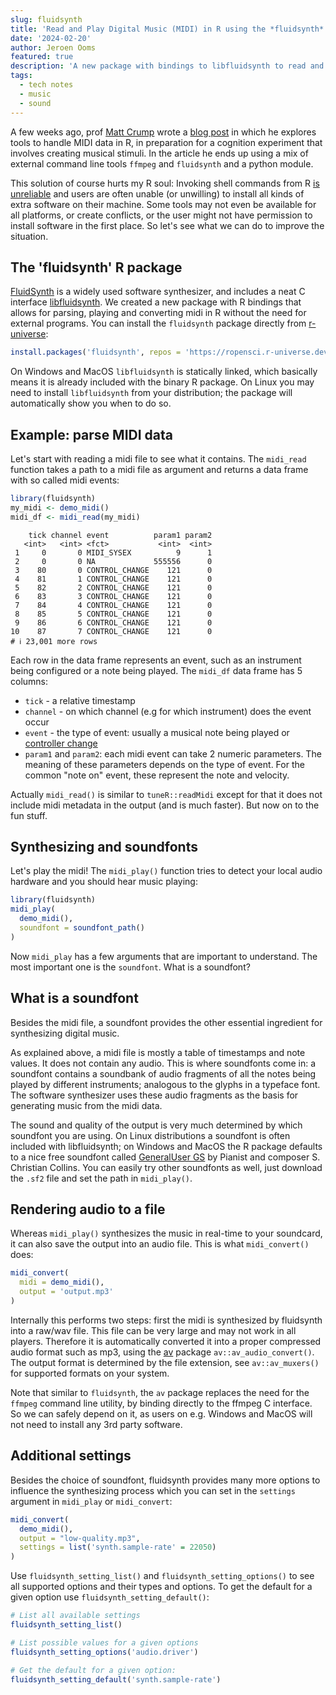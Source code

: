 ```yaml
---
slug: fluidsynth
title: 'Read and Play Digital Music (MIDI) in R using the *fluidsynth* package'
date: '2024-02-20'
author: Jeroen Ooms
featured: true
description: 'A new package with bindings to libfluidsynth to read and synthesize midi files in R'
tags:
  - tech notes
  - music
  - sound
---
```


A few weeks ago, prof [Matt Crump](https://www.crumplab.com/people/matt_crump.html) wrote a [blog post](https://homophony.quest/blog/32_1_30_24_R_synth/) in which he explores tools to handle MIDI data in R, in preparation for a cognition experiment that involves creating musical stimuli. In the article he ends up using a mix of external command line tools `ffmpeg` and `fluidsynth` and a python module.

This solution of course hurts my R soul: Invoking shell commands from R [is unreliable](/blog/2021/09/13/system-calls-r-package/#downsides-of-system-commands) and users are often unable (or unwilling) to install all kinds of extra software on their machine. Some tools may not even be available for all platforms, or create conflicts, or the user might not have permission to install software in the first place. So let's see what we can do to improve the situation.


## The 'fluidsynth' R package

[FluidSynth](https://www.fluidsynth.org/) is a widely used software synthesizer, and includes a neat C interface [libfluidsynth](https://www.fluidsynth.org/api/). We created a new package with R bindings that allows for parsing, playing and converting midi in R without the need for external programs. You can install the `fluidsynth` package directly from [r-universe](https://ropensci.r-universe.dev/fluidsynth):


```r
install.packages('fluidsynth', repos = 'https://ropensci.r-universe.dev')
```

On Windows and MacOS `libfluidsynth` is statically linked, which basically means it is already included with the binary R package. On Linux you may need to install `libfluidsynth` from your distribution; the package will automatically show you when to do so.


## Example: parse MIDI data

Let's start with reading a midi file to see what it contains. The `midi_read` function takes a path to a midi file as argument and returns a data frame with so called midi events:

```r
library(fluidsynth)
my_midi <- demo_midi()
midi_df <- midi_read(my_midi)
```
```
    tick channel event          param1 param2
   <int>   <int> <fct>           <int>  <int>
 1     0       0 MIDI_SYSEX          9      1
 2     0       0 NA             555556      0
 3    80       0 CONTROL_CHANGE    121      0
 4    81       1 CONTROL_CHANGE    121      0
 5    82       2 CONTROL_CHANGE    121      0
 6    83       3 CONTROL_CHANGE    121      0
 7    84       4 CONTROL_CHANGE    121      0
 8    85       5 CONTROL_CHANGE    121      0
 9    86       6 CONTROL_CHANGE    121      0
10    87       7 CONTROL_CHANGE    121      0
# ℹ 23,001 more rows
```

Each row in the data frame represents an event, such as an instrument being configured or a note being played. The `midi_df` data frame has 5 columns:

 - `tick` - a relative timestamp
 - `channel` - on which channel (e.g for which instrument) does the event occur
 - `event` - the type of event: usually a musical note being played or [controller change](https://cmtext.indiana.edu/MIDI/chapter3_controller_change.php)
 - `param1` and `param2`: each midi event can take 2 numeric parameters. The meaning of these parameters depends on the type of event. For the common "note on" event, these represent the note and velocity.

Actually `midi_read()` is similar to `tuneR::readMidi` except for that it does not include midi metadata in the output (and is much faster). But now on to the fun stuff.

## Synthesizing and soundfonts

Let's play the midi! The `midi_play()` function tries to detect your local audio hardware and you should hear music playing:

```r
library(fluidsynth)
midi_play(
  demo_midi(),
  soundfont = soundfont_path()
)
```

Now `midi_play` has a few arguments that are important to understand. The most important one is the `soundfont`. What is a soundfont?

## What is a soundfont

Besides the midi file, a soundfont provides the other essential ingredient for synthesizing digital music.

As explained above, a midi file is mostly a table of timestamps and note values. It does not contain any audio. This is where soundfonts come in: a soundfont contains a soundbank of audio fragments of all the notes being played by different instruments; analogous to the glyphs in a typeface font. The software synthesizer uses these audio fragments as the basis for generating music from the midi data.

The sound and quality of the output is very much determined by which soundfont you are using. On Linux distributions a soundfont is often included with libfluidsynth; on Windows and MacOS the R package defaults to a nice free soundfont called [GeneralUser GS](https://schristiancollins.com/generaluser) by Pianist and composer S. Christian Collins. You can easily try other soundfonts as well, just download the `.sf2` file and set the path in `midi_play()`.

## Rendering audio to a file

Whereas `midi_play()` synthesizes the music in real-time to your soundcard, it can also save the output into an audio file. This is what `midi_convert()` does:


```r
midi_convert(
  midi = demo_midi(),
  output = 'output.mp3'
)
```

Internally this performs two steps: first the midi is synthesized by fluidsynth into a raw/wav file. This file can be very large and may not work in all players. Therefore it is automatically converted it into a proper compressed audio format such as mp3, using the [av](https://docs.ropensci.org/av/) package `av::av_audio_convert()`. The output format is determined by the file extension, see `av::av_muxers()` for supported formats on your system.

Note that similar to `fluidsynth`, the `av` package replaces the need for the `ffmpeg` command line utility, by binding directly to the ffmpeg C interface. So we can safely depend on it, as users on e.g. Windows and MacOS will not need to install any 3rd party software.

## Additional settings

Besides the choice of soundfont, fluidsynth provides many more options to influence the synthesizing process which you can set in the `settings`  argument in `midi_play` or `midi_convert`:

```r
midi_convert(
  demo_midi(),
  output = "low-quality.mp3",
  settings = list('synth.sample-rate' = 22050)
)
```


Use `fluidsynth_setting_list()` and `fluidsynth_setting_options()` to see all supported options and their types and options. To get the default for a given option use `fluidsynth_setting_default()`:

```r
# List all available settings
fluidsynth_setting_list()

# List possible values for a given options
fluidsynth_setting_options('audio.driver')

# Get the default for a given option:
fluidsynth_setting_default('synth.sample-rate')
```

